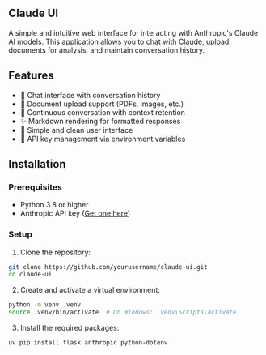 ## Claude UI
A simple and intuitive web interface for interacting with Anthropic's Claude AI models. This application allows you to chat with Claude, upload documents for analysis, and maintain conversation history.

## Features
- 💬 Chat interface with conversation history
- 📄 Document upload support (PDFs, images, etc.)
- 🔄 Continuous conversation with context retention
- ✨ Markdown rendering for formatted responses
- 🧩 Simple and clean user interface
- 🔑 API key management via environment variables

## Installation
### Prerequisites
- Python 3.8 or higher
- Anthropic API key ([Get one here](https://console.anthropic.com/))

### Setup
1. Clone the repository:
```bash
git clone https://github.com/yourusername/claude-ui.git
cd claude-ui
```
2. Create and activate a virtual environment:
```bash
python -m venv .venv
source .venv/bin/activate  # On Windows: .venv\Scripts\activate
```
3. Install the required packages:
```bash
uv pip install flask anthropic python-dotenv

